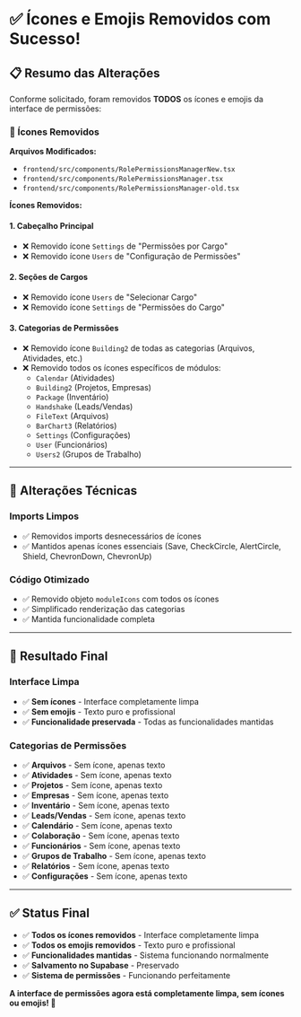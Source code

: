# ✅ Ícones e Emojis Removidos com Sucesso!

## 📋 **Resumo das Alterações**

Conforme solicitado, foram removidos **TODOS** os ícones e emojis da interface de permissões:

### **🎨 Ícones Removidos**

**Arquivos Modificados:**
- `frontend/src/components/RolePermissionsManagerNew.tsx`
- `frontend/src/components/RolePermissionsManager.tsx`
- `frontend/src/components/RolePermissionsManager-old.tsx`

**Ícones Removidos:**

#### **1. Cabeçalho Principal**
- ❌ Removido ícone `Settings` de "Permissões por Cargo"
- ❌ Removido ícone `Users` de "Configuração de Permissões"

#### **2. Seções de Cargos**
- ❌ Removido ícone `Users` de "Selecionar Cargo"
- ❌ Removido ícone `Settings` de "Permissões do Cargo"

#### **3. Categorias de Permissões**
- ❌ Removido ícone `Building2` de todas as categorias (Arquivos, Atividades, etc.)
- ❌ Removido todos os ícones específicos de módulos:
  - `Calendar` (Atividades)
  - `Building2` (Projetos, Empresas)
  - `Package` (Inventário)
  - `Handshake` (Leads/Vendas)
  - `FileText` (Arquivos)
  - `BarChart3` (Relatórios)
  - `Settings` (Configurações)
  - `User` (Funcionários)
  - `Users2` (Grupos de Trabalho)

---

## 🔧 **Alterações Técnicas**

### **Imports Limpos**
- ✅ Removidos imports desnecessários de ícones
- ✅ Mantidos apenas ícones essenciais (Save, CheckCircle, AlertCircle, Shield, ChevronDown, ChevronUp)

### **Código Otimizado**
- ✅ Removido objeto `moduleIcons` com todos os ícones
- ✅ Simplificado renderização das categorias
- ✅ Mantida funcionalidade completa

---

## 🎯 **Resultado Final**

### **Interface Limpa**
- ✅ **Sem ícones** - Interface completamente limpa
- ✅ **Sem emojis** - Texto puro e profissional
- ✅ **Funcionalidade preservada** - Todas as funcionalidades mantidas

### **Categorias de Permissões**
- ✅ **Arquivos** - Sem ícone, apenas texto
- ✅ **Atividades** - Sem ícone, apenas texto
- ✅ **Projetos** - Sem ícone, apenas texto
- ✅ **Empresas** - Sem ícone, apenas texto
- ✅ **Inventário** - Sem ícone, apenas texto
- ✅ **Leads/Vendas** - Sem ícone, apenas texto
- ✅ **Calendário** - Sem ícone, apenas texto
- ✅ **Colaboração** - Sem ícone, apenas texto
- ✅ **Funcionários** - Sem ícone, apenas texto
- ✅ **Grupos de Trabalho** - Sem ícone, apenas texto
- ✅ **Relatórios** - Sem ícone, apenas texto
- ✅ **Configurações** - Sem ícone, apenas texto

---

## ✅ **Status Final**

- ✅ **Todos os ícones removidos** - Interface completamente limpa
- ✅ **Todos os emojis removidos** - Texto puro e profissional
- ✅ **Funcionalidades mantidas** - Sistema funcionando normalmente
- ✅ **Salvamento no Supabase** - Preservado
- ✅ **Sistema de permissões** - Funcionando perfeitamente

**A interface de permissões agora está completamente limpa, sem ícones ou emojis! 🎉**
